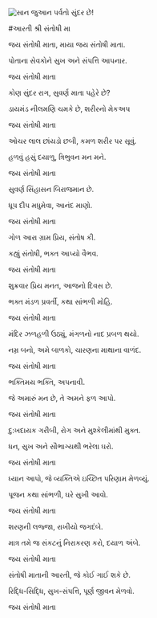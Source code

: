 ![સાન જુઆન પર્વતો સુંદર છે!](lib/images/img.png "સાન જુઆન પર્વતો")

#આરતી શ્રી સંતોષી મા

જય સંતોષી માતા, માયા જય સંતોષી માતા.

પોતાના સેવકોને સુખ અને સંપત્તિ આપનાર.

જય સંતોષી માતા

કોણ સુંદર રાગ, સુવર્ણ માતા પહેરે છે?

ડાયમંડ નીલમણિ ચમકે છે, શરીરનો મેકઅપ

જય સંતોષી માતા

ઓચર લાલ છાંયડો છબી, કમળ શરીર પર સૂવું.

હળવું હસું દયાળુ, ત્રિભુવન મન મને.

જય સંતોષી માતા

સુવર્ણ સિંહાસન બિરાજમાન છે.

ધૂપ દીપ મધુમેવા, આનંદ માણો.

જય સંતોષી માતા

ગોળ આરા ગ્રામ પ્રિય, સંતોષ કી.

કહ્યું સંતોષી, ભક્ત આપ્યો વૈભવ.

જય સંતોષી માતા

શુક્રવાર પ્રિય મનત, આજનો દિવસ છે.

ભક્ત મંડળ પ્રવર્તી, કથા સાંભળી મોહિ.

જય સંતોષી માતા

મંદિર ઝળહળી ઉઠ્યું, મંગળનો નાદ પ્રબળ થયો.

નમ્ર બનો, અમે બાળકો, ચારણના માથાના વાળંદ.

જય સંતોષી માતા

ભક્તિમય ભક્તિ, અપનાવી.

જે અમારું મન છે, તે અમને ફળ આપો.

જય સંતોષી માતા

દુ:ખદાયક ગરીબી, રોગ અને મુશ્કેલીમાંથી મુક્ત.

ધન, સુખ અને સૌભાગ્યથી ભરેલા ઘરો.

જય સંતોષી માતા

ધ્યાન આપો, જે વ્યક્તિએ ઇચ્છિત પરિણામ મેળવ્યું.

પૂજન કથા સાંભળી, ઘરે સુખી આવો.

જય સંતોષી માતા

શરણની લજ્જા, રાખીયો જગદંબે.

માત્ર તમે જ સંકટનું નિરાકરણ કરો, દયાળ અંબે.

જય સંતોષી માતા

સંતોષી માતાની આરતી, જે કોઈ ગાઈ શકે છે.

રિદ્ધિ-સિદ્ધિ, સુખ-સંપત્તિ, પૂર્ણ જીવન મેળવો.

જય સંતોષી માતા